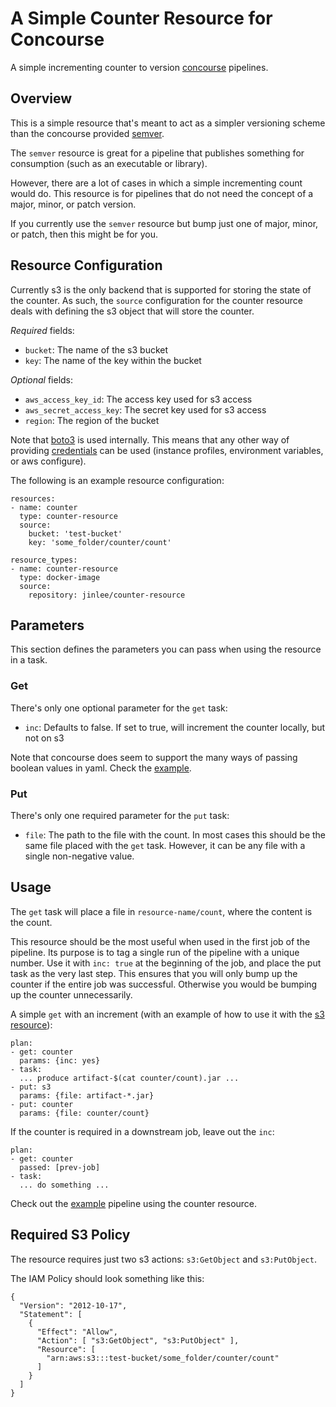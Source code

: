 # A Simple Counter Resource for Concourse

A simple incrementing counter to version [concourse][concourse] pipelines.

## Overview

This is a simple resource that's meant to act as a simpler versioning scheme
than the concourse provided [semver][semver].

The `semver` resource is great for a pipeline that publishes something for
consumption (such as an executable or library).

However, there are a lot of cases in which a simple incrementing count would do.
This resource is for pipelines that do not need the concept of a major, minor,
or patch version.

If you currently use the `semver` resource but bump just one of major, minor, or
patch, then this might be for you.

## Resource Configuration

Currently s3 is the only backend that is supported for storing the state of the
counter. As such, the `source` configuration for the counter resource deals with
defining the s3 object that will store the counter.

_Required_ fields:

  - `bucket`: The name of the s3 bucket
  - `key`: The name of the key within the bucket

_Optional_ fields:

  - `aws_access_key_id`: The access key used for s3 access
  - `aws_secret_access_key`: The secret key used for s3 access
  - `region`: The region of the bucket

Note that [boto3][boto3] is used internally. This means that any other way of
providing [credentials][cred] can be used (instance profiles, environment
variables, or aws configure).

The following is an example resource configuration:

    resources:
    - name: counter
      type: counter-resource
      source:
        bucket: 'test-bucket'
        key: 'some_folder/counter/count'

    resource_types:
    - name: counter-resource
      type: docker-image
      source:
        repository: jinlee/counter-resource

## Parameters

This section defines the parameters you can pass when using the resource in a
task.

### Get

There's only one optional parameter for the `get` task:

  - `inc`: Defaults to false. If set to true, will increment the counter
    locally, but not on s3

Note that concourse does seem to support the many ways of passing boolean values
in yaml. Check the [example][example].

### Put

There's only one required parameter for the `put` task:

  - `file`: The path to the file with the count. In most cases this should be
    the same file placed with the `get` task. However, it can be any file with a
    single non-negative value.

## Usage

The `get` task will place a file in `resource-name/count`, where the content is
the count.

This resource should be the most useful when used in the first job of the
pipeline. Its purpose is to tag a single run of the pipeline with a unique
number. Use it with `inc: true` at the beginning of the job, and place the put
task as the very last step. This ensures that you will only bump up the counter
if the entire job was successful. Otherwise you would be bumping up the counter
unnecessarily.

A simple `get` with an increment (with an example of how to use it with the [s3
resource][s3]):

    plan:
    - get: counter
      params: {inc: yes}
    - task:
      ... produce artifact-$(cat counter/count).jar ...
    - put: s3
      params: {file: artifact-*.jar}
    - put: counter
      params: {file: counter/count}

If the counter is required in a downstream job, leave out the `inc`:

    plan:
    - get: counter
      passed: [prev-job]
    - task:
      ... do something ...

Check out the [example][example] pipeline using the counter resource.

## Required S3 Policy

The resource requires just two s3 actions: `s3:GetObject` and `s3:PutObject`.

The IAM Policy should look something like this:

    {
      "Version": "2012-10-17",
      "Statement": [
        {
          "Effect": "Allow",
          "Action": [ "s3:GetObject", "s3:PutObject" ],
          "Resource": [
            "arn:aws:s3:::test-bucket/some_folder/counter/count"
          ]
        }
      ]
    }

[boto3]:     https://boto3.readthedocs.io/en/latest/
[concourse]: https://concourse.ci/
[cred]:      https://boto3.readthedocs.io/en/latest/guide/configuration.html
[example]:   example.yml
[s3]:        https://github.com/concourse/s3-resource
[semver]:    https://github.com/concourse/semver-resource
